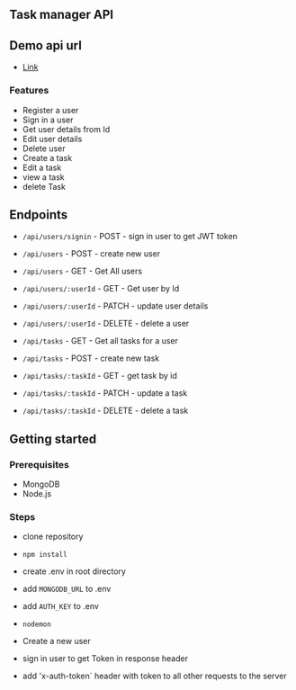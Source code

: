 ## Task manager API

## Demo api url
- [Link](https://task-vault-server.onrender.com/ping)

### Features
- Register a user
- Sign in a user
- Get user details from Id
- Edit user details
- Delete user
- Create a task
- Edit a task
- view a task
- delete Task

## Endpoints
- `/api/users/signin` - POST - sign in user to get JWT token
- `/api/users` - POST - create new user
- `/api/users` - GET - Get All users
- `/api/users/:userId` - GET - Get user by Id
- `/api/users/:userId` - PATCH - update user details
- `/api/users/:userId` - DELETE - delete a user

- `/api/tasks` - GET - Get all tasks for a user
- `/api/tasks` - POST - create new task
- `/api/tasks/:taskId` - GET - get task by id
- `/api/tasks/:taskId` - PATCH - update a task
- `/api/tasks/:taskId` - DELETE - delete a task

## Getting started

### Prerequisites
- MongoDB
- Node.js

### Steps
- clone repository
- `npm install`
- create .env in root directory
- add `MONGODB_URL` to .env
- add `AUTH_KEY` to .env
- `nodemon`

- Create a new user
- sign in user to get Token in response header
- add 'x-auth-token` header with token to all other requests to the server
  
